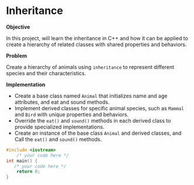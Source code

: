 # Inheritance


 **Objective**
 
In this project, will learn the inheritance in C++ and how it can be applied to create a hierarchy of related classes with shared properties and behaviors.

**Problem**

Create a hierarchy of animals using `inheritance` to represent different species and their characteristics.

**Implementation**

* Create a base class named `Animal` that initializes name and age attributes, and eat and sound methods.
* Implement derived classes for specific animal species, such as `Mammal` and `Bird` with unique properties and behaviors.
* Override the `eat()` and `sound()` methods in each derived class to provide specialized implementations.
* Create an instance of the base class `Animal` and derived classes, and Call the `eat()` and `sound()` methods.

```cpp
#include <iostream>
    /* your code here */
int main() {
   /* your code here */
    return 0;
}
```
